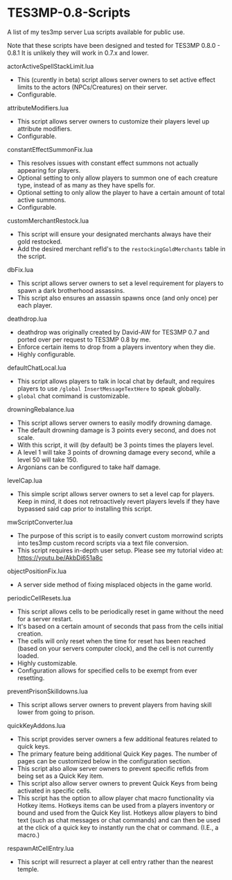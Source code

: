 # TES3MP-0.8-Scripts
A list of my tes3mp server Lua scripts available for public use.

Note that these scripts have been designed and tested for TES3MP 0.8.0 - 0.8.1
It is unlikely they will work in 0.7.x and lower.

actorActiveSpellStackLimit.lua
  - This (curently in beta) script allows server owners to set active effect limits to the actors (NPCs/Creatures) on their server.
  - Configurable.

attributeModifiers.lua
  - This script allows server owners to customize their players level up attribute modifiers.
  - Configurable.

constantEffectSummonFix.lua
  - This resolves issues with constant effect summons not actually appearing for players.
  - Optional setting to only allow players to summon one of each creature type, instead of as many as they have spells for.
  - Optional setting to only allow the player to have a certain amount of total active summons.
  - Configurable.

customMerchantRestock.lua
  - This script will ensure your designated merchants always have their gold restocked.
  - Add the desired merchant refId's to the `restockingGoldMerchants` table in the script.

dbFix.lua
  - This script allows server owners to set a level requirement for players to spawn a dark brotherhood assassins.
  - This script also ensures an assassin spawns once (and only once) per each player.

deathdrop.lua
  - deathdrop was originally created by David-AW for TES3MP 0.7 and ported over per request to TES3MP 0.8 by me.
  - Enforce certain items to drop from a players inventory when they die.
  - Highly configurable.

defaultChatLocal.lua
  - This script allows players to talk in local chat by default, and requires players to use `/global InsertMessageTextHere` to speak globally.
  - `global` chat comimand is customizable.

drowningRebalance.lua
  - This script allows server owners to easily modify drowning damage.
  - The default drowning damage is 3 points every second, and does not scale.
  - With this script, it will (by default) be 3 points times the players level.
  - A level 1 will take 3 points of drowning damage every second, while a level 50 will take 150.
  - Argonians can be configured to take half damage.

levelCap.lua
  - This simple script allows server owners to set a level cap for players. Keep in mind, it does not retroactively revert players levels if they have bypassed said cap prior to installing this script.

mwScriptConverter.lua
  - The purpose of this script is to easily convert custom morrowind scripts into tes3mp custom record scripts via a text file conversion.
  - This script requires in-depth user setup. Please see my tutorial video at: https://youtu.be/AkbDi651a8c

objectPositionFix.lua
  - A server side method of fixing misplaced objects in the game world.

periodicCellResets.lua
  - This script allows cells to be periodically reset in game without the need for a server restart.
  - It's based on a certain amount of seconds that pass from the cells initial creation. 
  - The cells will only reset when the time for reset has been reached (based on your servers computer clock), and the cell is not currently loaded.
  - Highly customizable.
  - Configuration allows for specified cells to be exempt from ever resetting.

preventPrisonSkilldowns.lua
  - This script allows server owners to prevent players from having skill lower from going to prison.
 
quickKeyAddons.lua
  - This script provides server owners a few additional features related to quick keys.
  - The primary feature being additional Quick Key pages. The number of pages can be customized below in the configuration section.
  - This script also allow server owners to prevent specific refIds from being set as a Quick Key item.
  - This script also allow server owners to prevent Quick Keys from being activated in specific cells.
  - This script has the option to allow player chat macro functionality via Hotkey items. Hotkeys items can be used from a players inventory or bound and used from the Quick Key list. 
      Hotkeys allow players to bind text (such as chat messages or chat commands) and can then be used at the click of a quick key to instantly run the chat or command. (I.E., a macro.) 
 
respawnAtCellEntry.lua
  - This script will resurrect a player at cell entry rather than the nearest temple.

